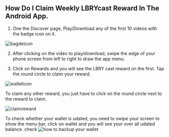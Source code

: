 ## How Do I Claim Weekly LBRYcast Reward In The Android App.

1. One the Discover page, Play/Download any of the first 10 videos with the badge icon on it.

![bagdeicon](https://spee.ch/4176685c4fd51d31f623430d6ac17e9949ecab39/badge.jpg)

2. After clicking on the video to play/download, swipe the edge of your phone screen from left to right to draw the app menu.

3. Click on Rewards and you will see the LBRY cast reward on the first. Tap the round circle to claim your reward. 

![walleticon](https://spee.ch/beceef63dbf682cd1ed1ebdbee9b1845de10959b/swipe.gif)

To claim any other reward, you just have to click on the round circle next to the reward to claim.

![claimreward](https://spee.ch/d706d5965b7befa4b1de02e71739ff5c948071c0/claim.jpg)

To check whether your wallet is udated, you need to swipe your screen to show the menu bar, click on wallet and you will
see your over all udated balance. 
check ![how to backup your wallet](https://lbry.io/faq/how-to-backup-wallet)


